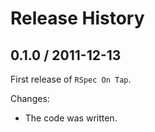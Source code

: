 # Release History


## 0.1.0 / 2011-12-13

First release of `RSpec On Tap`.

Changes:

* The code was written.
